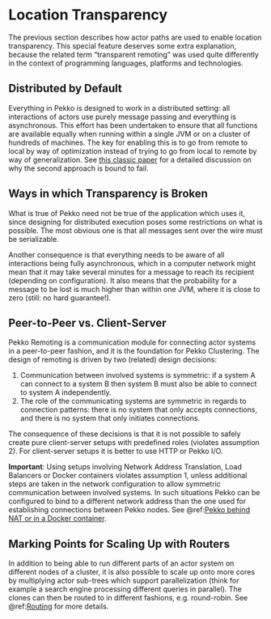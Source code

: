 # Location Transparency

The previous section describes how actor paths are used to enable location
transparency. This special feature deserves some extra explanation, because the
related term “transparent remoting” was used quite differently in the context
of programming languages, platforms and technologies.

## Distributed by Default

Everything in Pekko is designed to work in a distributed setting: all
interactions of actors use purely message passing and everything is
asynchronous. This effort has been undertaken to ensure that all functions are
available equally when running within a single JVM or on a cluster of hundreds
of machines. The key for enabling this is to go from remote to local by way of
optimization instead of trying to go from local to remote by way of
generalization. See [this classic paper](https://dl.acm.org/doi/pdf/10.5555/974938)
for a detailed discussion on why the second approach is bound to fail.

## Ways in which Transparency is Broken

What is true of Pekko need not be true of the application which uses it, since
designing for distributed execution poses some restrictions on what is
possible. The most obvious one is that all messages sent over the wire must be
serializable.

Another consequence is that everything needs to be aware of all interactions
being fully asynchronous, which in a computer network might mean that it may
take several minutes for a message to reach its recipient (depending on
configuration). It also means that the probability for a message to be lost is
much higher than within one JVM, where it is close to zero (still: no hard
guarantee!).

<a id="symmetric-communication"></a>
## Peer-to-Peer vs. Client-Server

Pekko Remoting is a communication module for connecting actor systems in a peer-to-peer fashion,
and it is the foundation for Pekko Clustering. The design of remoting is driven by two (related)
design decisions:

 1. Communication between involved systems is symmetric: if a system A can connect to a system B
then system B must also be able to connect to system A independently.
 2. The role of the communicating systems are symmetric in regards to connection patterns: there
is no system that only accepts connections, and there is no system that only initiates connections.

The consequence of these decisions is that it is not possible to safely create
pure client-server setups with predefined roles (violates assumption 2).
For client-server setups it is better to use HTTP or Pekko I/O.

**Important**: Using setups involving Network Address Translation, Load Balancers or Docker
containers violates assumption 1, unless additional steps are taken in the
network configuration to allow symmetric communication between involved systems.
In such situations Pekko can be configured to bind to a different network
address than the one used for establishing connections between Pekko nodes.
See @ref:[Pekko behind NAT or in a Docker container](../remoting-artery.md#remote-configuration-nat-artery).

## Marking Points for Scaling Up with Routers

In addition to being able to run different parts of an actor system on
different nodes of a cluster, it is also possible to scale up onto more cores
by multiplying actor sub-trees which support parallelization (think for example
a search engine processing different queries in parallel). The clones can then
be routed to in different fashions, e.g. round-robin. See @ref:[Routing](../typed/routers.md) for more details.

